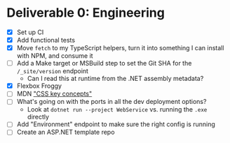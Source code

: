 # Deliverable 0: Engineering

- [x] Set up CI
- [x] Add functional tests
- [x] Move `fetch` to my TypeScript helpers, turn it into something I can install with NPM, and consume it
- [ ] Add a Make target or MSBuild step to set the Git SHA for the `/_site/version` endpoint
    - Can I read this at runtime from the .NET assembly metadata?
- [x] Flexbox Froggy
- [ ] MDN ["CSS key concepts"](https://developer.mozilla.org/en-US/docs/Web/CSS)
- [ ] What's going on with the ports in all the dev deployment options?
    - Look at `dotnet run --project WebService` vs. running the `.exe` directly
- [ ] Add "Environment" endpoint to make sure the right config is running
- [ ] Create an ASP.NET template repo